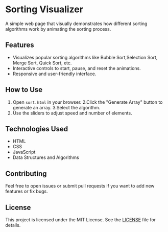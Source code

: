 # Sorting Visualizer

A simple web page that visually demonstrates how different sorting algorithms work by animating the sorting process.

## Features

- Visualizes popular sorting algorithms like Bubble Sort,Selection Sort, Merge Sort, Quick Sort, etc.
- Interactive controls to start, pause, and reset the animations.
- Responsive and user-friendly interface.

## How to Use

1. Open `sort.html` in your browser.
2.Click the "Generate Array" button to generate an array.
3.Select the algorithm. 
4. Use the sliders to adjust speed and number of elements.

## Technologies Used

- HTML
- CSS
- JavaScript
- Data Structures and Algorithms
## Contributing

Feel free to open issues or submit pull requests if you want to add new features or fix bugs.

## License

This project is licensed under the MIT License. See the [LICENSE](LICENSE) file for details.

